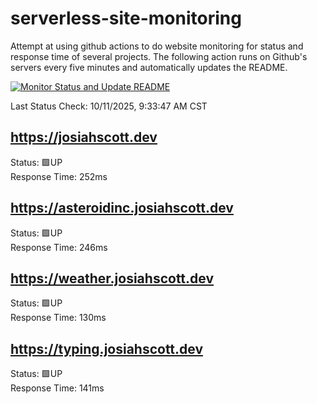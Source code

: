 # serverless-site-monitoring
Attempt at using github actions to do website monitoring for status and response time of several projects. The following action runs on Github's servers every five minutes and automatically updates the README.  

[![Monitor Status and Update README](https://github.com/JosiahSco/serverless-site-monitoring/actions/workflows/monitor.yaml/badge.svg)](https://github.com/JosiahSco/serverless-site-monitoring/actions/workflows/monitor.yaml)

Last Status Check: 10/11/2025, 9:33:47 AM CST

## https://josiahscott.dev
Status: 🟩UP  
Response Time: 252ms

## https://asteroidinc.josiahscott.dev
Status: 🟩UP  
Response Time: 246ms

## https://weather.josiahscott.dev
Status: 🟩UP  
Response Time: 130ms

## https://typing.josiahscott.dev
Status: 🟩UP  
Response Time: 141ms

